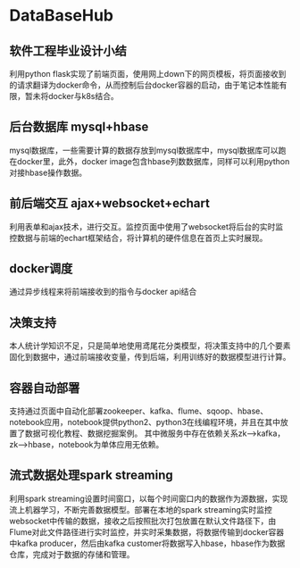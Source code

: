 # DataBaseHub
## 软件工程毕业设计小结
利用python flask实现了前端页面，使用网上down下的网页模板，将页面接收到的请求翻译为docker命令，从而控制后台docker容器的启动，由于笔记本性能有限，暂未将docker与k8s结合。
## 后台数据库 mysql+hbase
mysql数据库，一些需要计算的数据存放到mysql数据库中，mysql数据库可以跑在docker里，此外，docker image包含hbase列数数据库，同样可以利用python对接hbase操作数据。
## 前后端交互 ajax+websocket+echart
利用表单和ajax技术，进行交互。监控页面中使用了websocket将后台的实时监控数据与前端的echart框架结合，将计算机的硬件信息在首页上实时展现。
## docker调度
通过异步线程来将前端接收到的指令与docker api结合
## 决策支持
本人统计学知识不足，只是简单地使用鸢尾花分类模型，将决策支持中的几个要素固化到数据中，通过前端接收变量，传到后端，利用训练好的数据模型进行计算。
## 容器自动部署
支持通过页面中自动化部署zookeeper、kafka、flume、sqoop、hbase、notebook应用，notebook提供python2、python3在线编程环境，并且在其中放置了数据可视化教程、数据挖掘案例。
其中微服务中存在依赖关系zk-->kafka，zk-->hbase，notebook为单体应用无依赖。
## 流式数据处理spark streaming
利用spark streaming设置时间窗口，以每个时间窗口内的数据作为源数据，实现流上机器学习，不断完善数据模型。部署在本地的spark streaming实时监控websocket中传输的数据，接收之后按照批次打包放置在默认文件路径下，由Flume对此文件路径进行实时监控，并实时采集数据，将数据传输到docker容器中kafka producer，然后由kafka customer将数据写入hbase，hbase作为数据仓库，完成对于数据的存储和管理。
